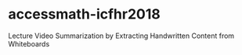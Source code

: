 # accessmath-icfhr2018
Lecture Video Summarization by Extracting Handwritten Content from Whiteboards
